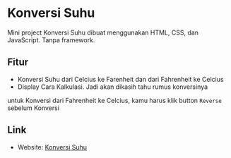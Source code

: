# Konversi Suhu

Mini project Konversi Suhu dibuat menggunakan HTML, CSS, dan JavaScript. Tanpa framework.

## Fitur
- Konversi Suhu dari Celcius ke Farenheit dan dari Fahrenheit ke Celcius
- Display Cara Kalkulasi. Jadi akan dikasih tahu rumus konversinya

untuk Konversi dari Fahrenheit ke Celcius, kamu harus klik button `Reverse` sebelum Konversi

## Link
- Website: [Konversi Suhu](https://revou-fundamental-course.github.io/12-jun-23-fitrifityanto/)